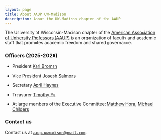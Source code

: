 ```yaml
---
layout: page
title: About AAUP UW-Madison
description: About the UW-Madison chapter of the AAUP
---
```


The University of Wisconsin-Madison chapter of the <a href="https://aaup.org">American
Association of University Professors (AAUP)</a> is an organization of faculty and
academic staff that promotes academic freedom and shared governance.

### Officers (2025-2026)

- President [Karl Broman](https://kbroman.org)

- Vice President [Joseph Salmons](https://langsci.wisc.edu/staff/joe-salmons/)

- Secretary [April Haynes](https://history.wisc.edu/people/haynes-april/)

- Treasurer [Timothy Yu](https://english.wisc.edu/staff/yu-timothy/)

- At large members of the Executive Committee: [Matthew Hora](https://eps.education.wisc.edu/fac-staff/hora-matthew/),
[Michael Childers](https://schoolforworkers.wisc.edu/michael-childers/)

### Contact us

Contact us at
[`aaup.uwmadison@gmail.com`](mailto:aaup.uwmadison@gmail.com).
